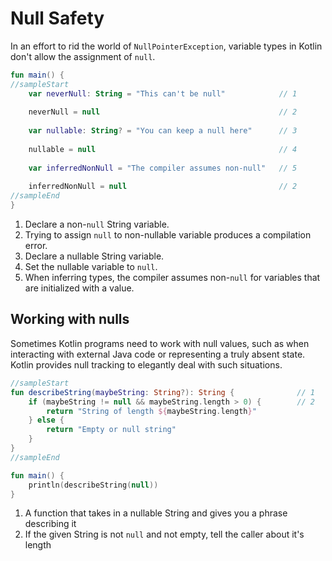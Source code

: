 # Null Safety

In an effort to rid the world of `NullPointerException`, variable types in Kotlin don't allow the assignment of `null`.

<div class="language-kotlin" theme="idea" data-min-compiler-version="1.3">

```kotlin
fun main() {
//sampleStart
    var neverNull: String = "This can't be null"            // 1
    
    neverNull = null                                        // 2
    
    var nullable: String? = "You can keep a null here"      // 3
    
    nullable = null                                         // 4
    
    var inferredNonNull = "The compiler assumes non-null"   // 5
    
    inferredNonNull = null                                  // 2
//sampleEnd
}
```

</div>

1. Declare a non-`null` String variable.
2. Trying to assign `null` to non-nullable variable produces a compilation error. 
3. Declare a nullable String variable.
4. Set the nullable variable to `null`.
5. When inferring types, the compiler assumes non-`null` for variables that are initialized with a value.

## Working with nulls

Sometimes Kotlin programs need to work with null values, such as when interacting with external Java code or
representing a truly absent state.  Kotlin provides null tracking to elegantly deal with such situations.

<div class="language-kotlin" theme="idea" data-min-compiler-version="1.3">

```kotlin
//sampleStart
fun describeString(maybeString: String?): String {              // 1
    if (maybeString != null && maybeString.length > 0) {        // 2
        return "String of length ${maybeString.length}"
    } else {
        return "Empty or null string"
    }
}
//sampleEnd

fun main() {
    println(describeString(null))
}
```

</div>


1. A function that takes in a nullable String and gives you a phrase describing it
2. If the given String is not `null` and not empty, tell the caller about it's length

    
    

